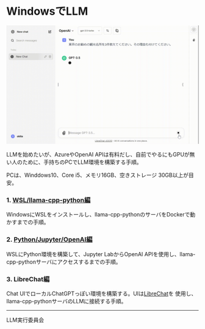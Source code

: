 # WindowsでLLM
<img src="https://github.com/cellhone/WinLLM/blob/main/3.librechat/img/librechat.gif">

LLMを始めたいが、AzureやOpenAI APIは有料だし、自前でやるにもGPUが無い人のために、手持ちのPCでLLM環境を構築する手順。  

PCは、Winddows10、Core i5、メモリ16GB、空きストレージ 30GB以上が目安。

### 1. [WSL/llama-cpp-python編](https://github.com/cellhone/WinLLM/tree/main/1.WSL_llamacpp)
WindowsにWSLをインストールし、llama-cpp-pythonのサーバをDockerで動かすまでの手順。  

### 2. [Python/Jupyter/OpenAI編](https://github.com/cellhone/WinLLM/tree/main/2.python_jupyter_openai)
WSLにPython環境を構築して、Jupyter LabからOpenAI APIを使用し、llama-cpp-pythonサーバにアクセスするまでの手順。

### 3. LibreChat編
Chat UIでローカルChatGPTっぽい環境を構築する。UIは[LibreChat](https://github.com/danny-avila/LibreChat)を
使用し、llama-cpp-pythonサーバのLLMに接続する手順。

<hr>

LLM実行委員会